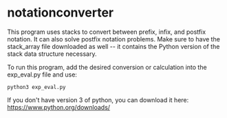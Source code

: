 # notationconverter
This program uses stacks to convert between prefix, infix, and postfix notation. It can also solve postfix notation problems. Make sure to have the stack_array file downloaded as well -- it contains the Python version of the stack data structure necessary.

To run this program, add the desired conversion or calculation into the exp_eval.py file and use:
```
python3 exp_eval.py
```
If you don't have version 3 of python, you can download it here: https://www.python.org/downloads/
